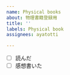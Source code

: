 ```yaml
---
name: Physical books
about: 物理書籍登録用
title: ''
labels: Physical book
assignees: ayatotti

---
```


- [ ] 読んだ
- [ ] 感想書いた
